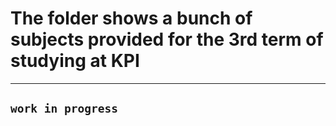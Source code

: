 # The folder shows a bunch of subjects provided for the 3rd term of studying at KPI

------------------
## `work in progress`
